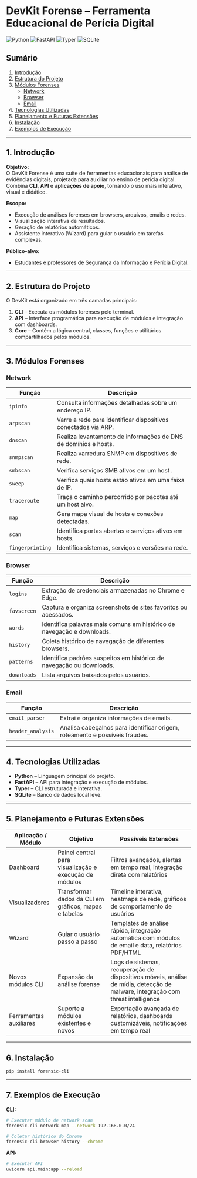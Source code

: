 # DevKit Forense – Ferramenta Educacional de Perícia Digital

![Python](https://img.shields.io/badge/Python-3.11-blue.svg) ![FastAPI](https://img.shields.io/badge/FastAPI-0.100-green.svg) ![Typer](https://img.shields.io/badge/Typer-0.7-orange.svg) ![SQLite](https://img.shields.io/badge/SQLite-3.41.2-lightgrey.svg)

## Sumário
1. [Introdução](#introdução)  
2. [Estrutura do Projeto](#estrutura-do-projeto)  
3. [Módulos Forenses](#módulos-forenses)  
   - [Network](#network)  
   - [Browser](#browser)  
   - [Email](#email)  
4. [Tecnologias Utilizadas](#tecnologias-utilizadas)  
5. [Planejamento e Futuras Extensões](#planejamento-e-futuras-extensões)  
6. [Instalação](#instalação)  
7. [Exemplos de Execução](#exemplos-de-execução)  

---

## 1. Introdução

**Objetivo:**  
O DevKit Forense é uma suíte de ferramentas educacionais para análise de evidências digitais, projetada para auxiliar no ensino de perícia digital. Combina **CLI**, **API** e **aplicações de apoio**, tornando o uso mais interativo, visual e didático.  

**Escopo:**  
- Execução de análises forenses em browsers, arquivos, emails e redes.  
- Visualização interativa de resultados.  
- Geração de relatórios automáticos.  
- Assistente interativo (Wizard) para guiar o usuário em tarefas complexas.  

**Público-alvo:**  
- Estudantes e professores de Segurança da Informação e Perícia Digital.  

---

## 2. Estrutura do Projeto

O DevKit está organizado em três camadas principais:

1. **CLI** – Executa os módulos forenses pelo terminal.  
2. **API** – Interface programática para execução de módulos e integração com dashboards.  
3. **Core** – Contém a lógica central, classes, funções e utilitários compartilhados pelos módulos.  

---

## 3. Módulos Forenses

### Network
| Função | Descrição |
|--------|-----------|
| `ipinfo` | Consulta informações detalhadas sobre um endereço IP. |
| `arpscan` | Varre a rede para identificar dispositivos conectados via ARP. |
| `dnscan` | Realiza levantamento de informações de DNS de domínios e hosts. |
| `snmpscan` | Realiza varredura SNMP em dispositivos de rede. |
| `smbscan` | Verifica serviços SMB ativos em um host . |
| `sweep` | Verifica quais hosts estão ativos em uma faixa de IP. |
| `traceroute` | Traça o caminho percorrido por pacotes até um host alvo. |
| `map` | Gera mapa visual de hosts e conexões detectadas. |
| `scan` | Identifica portas abertas e serviços ativos em hosts. |
| `fingerprinting` | Identifica sistemas, serviços e versões na rede. |

### Browser
| Função | Descrição |
|--------|-----------|
| `logins` | Extração de credenciais armazenadas no Chrome e Edge. |
| `favscreen` | Captura e organiza screenshots de sites favoritos ou acessados. |
| `words` | Identifica palavras mais comuns em histórico de navegação e downloads. |
| `history` | Coleta histórico de navegação de diferentes browsers. |
| `patterns` | Identifica padrões suspeitos em histórico de navegação ou downloads. |
| `downloads` | Lista arquivos baixados pelos usuários. |

### Email
| Função | Descrição |
|--------|-----------|
| `email_parser` | Extrai e organiza informações de emails. |
| `header_analysis` | Analisa cabeçalhos para identificar origem, roteamento e possíveis fraudes. |

---

## 4. Tecnologias Utilizadas

- **Python** – Linguagem principal do projeto.  
- **FastAPI** – API para integração e execução de módulos.  
- **Typer** – CLI estruturada e interativa.  
- **SQLite** – Banco de dados local leve.  

---

## 5. Planejamento e Futuras Extensões

| Aplicação / Módulo | Objetivo | Possíveis Extensões |
|-------------------|----------|------------------|
| Dashboard | Painel central para visualização e execução de módulos | Filtros avançados, alertas em tempo real, integração direta com relatórios |
| Visualizadores | Transformar dados da CLI em gráficos, mapas e tabelas | Timeline interativa, heatmaps de rede, gráficos de comportamento de usuários |
| Wizard | Guiar o usuário passo a passo | Templates de análise rápida, integração automática com módulos de email e data, relatórios PDF/HTML |
| Novos módulos CLI | Expansão da análise forense | Logs de sistemas, recuperação de dispositivos móveis, análise de mídia, detecção de malware, integração com threat intelligence |
| Ferramentas auxiliares | Suporte a módulos existentes e novos | Exportação avançada de relatórios, dashboards customizáveis, notificações em tempo real |

---

## 6. Instalação

```bash
pip install forensic-cli
```

---

## 7. Exemplos de Execução

**CLI:**
```bash
# Executar módulo de network scan
forensic-cli network map --network 192.168.0.0/24

# Coletar histórico do Chrome
forensic-cli browser history --chrome
```

**API:**
```bash
# Executar API
uvicorn api.main:app --reload
```
